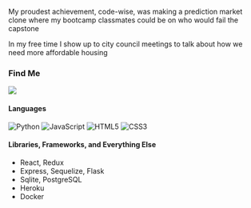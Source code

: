 My proudest achievement, code-wise, was making a prediction market clone where my bootcamp classmates could be on who would fail the capstone

In my free time I show up to city council meetings to talk about how we need more affordable housing

<!---
tinsandsolution/tinsandsolution is a ✨ special ✨ repository because its `README.md` (this file) appears on your GitHub profile.
You can click the Preview link to take a look at your changes.
--->

### Find Me

[<img src="https://img.shields.io/badge/LinkedIn-0077B5?style=for-the-badge&logo=linkedin&logoColor=white">](https://www.linkedin.com/in/laraduong/)

#### Languages
![Python](https://img.shields.io/badge/Python-3776AB?style=for-the-badge&logo=python&logoColor=white)
![JavaScript](https://img.shields.io/badge/JavaScript-F7DF1E?style=for-the-badge&logo=JavaScript&logoColor=white)
![HTML5](https://img.shields.io/badge/HTML5-E34F26?style=for-the-badge&logo=html5&logoColor=white)
![CSS3](https://img.shields.io/badge/CSS3-1572B6?style=for-the-badge&logo=css3&logoColor=white)

#### Libraries, Frameworks, and Everything Else

- React, Redux
- Express, Sequelize, Flask
- Sqlite, PostgreSQL
- Heroku
- Docker
